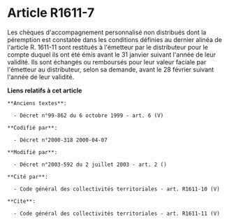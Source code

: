 # Article R1611-7

Les chèques d'accompagnement personnalisé non distribués dont la péremption est constatée dans les conditions définies au
dernier alinéa de l'article R. 1611-11 sont restitués à l'émetteur par le distributeur pour le compte duquel ils ont été émis
avant le 31 janvier suivant l'année de leur validité. Ils sont échangés ou remboursés pour leur valeur faciale par l'émetteur
au distributeur, selon sa demande, avant le 28 février suivant l'année de leur validité.

**Liens relatifs à cet article**

	**Anciens textes**:

	  - Décret n°99-862 du 6 octobre 1999 - art. 6 (V)

	**Codifié par**:

	  - Décret n°2000-318 2000-04-07

	**Modifié par**:

	  - Décret n°2003-592 du 2 juillet 2003 - art. 2 ()

	**Cité par**:

	  - Code général des collectivités territoriales - art. R1611-10 (V)

	**Cite**:

	  - Code général des collectivités territoriales - art. R1611-11 (V)
